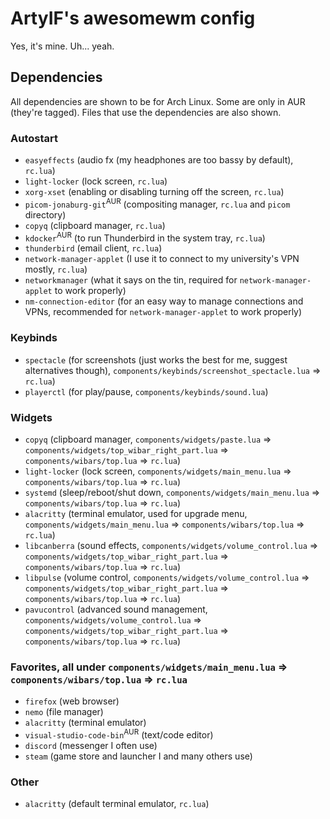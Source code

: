 # ArtyIF's awesomewm config

Yes, it's mine. Uh... yeah.

## Dependencies

All dependencies are shown to be for Arch Linux. Some are only in AUR (they're tagged).
Files that use the dependencies are also shown.

### Autostart
- `easyeffects` (audio fx (my headphones are too bassy by default), `rc.lua`)
- `light-locker` (lock screen, `rc.lua`)
- `xorg-xset` (enabling or disabling turning off the screen, `rc.lua`)
- `picom-jonaburg-git`<sup>AUR</sup> (compositing manager, `rc.lua` and `picom` directory)
- `copyq` (clipboard manager, `rc.lua`)
- `kdocker`<sup>AUR</sup> (to run Thunderbird in the system tray, `rc.lua`)
- `thunderbird` (email client, `rc.lua`)
- `network-manager-applet` (I use it to connect to my university's VPN mostly, `rc.lua`)
- `networkmanager` (what it says on the tin, required for `network-manager-applet` to work properly)
- `nm-connection-editor` (for an easy way to manage connections and VPNs, recommended for `network-manager-applet` to work properly)

### Keybinds
- `spectacle` (for screenshots (just works the best for me, suggest alternatives though), `components/keybinds/screenshot_spectacle.lua` => `rc.lua`)
- `playerctl` (for play/pause, `components/keybinds/sound.lua`)

### Widgets
- `copyq` (clipboard manager, `components/widgets/paste.lua` => `components/widgets/top_wibar_right_part.lua` => `components/wibars/top.lua` => `rc.lua`)
- `light-locker` (lock screen, `components/widgets/main_menu.lua` => `components/wibars/top.lua` => `rc.lua`)
- `systemd` (sleep/reboot/shut down, `components/widgets/main_menu.lua` => `components/wibars/top.lua` => `rc.lua`)
- `alacritty` (terminal emulator, used for upgrade menu, `components/widgets/main_menu.lua` => `components/wibars/top.lua` => `rc.lua`)
- `libcanberra` (sound effects, `components/widgets/volume_control.lua` => `components/widgets/top_wibar_right_part.lua` => `components/wibars/top.lua` => `rc.lua`)
- `libpulse` (volume control, `components/widgets/volume_control.lua` => `components/widgets/top_wibar_right_part.lua` => `components/wibars/top.lua` => `rc.lua`)
- `pavucontrol` (advanced sound management, `components/widgets/volume_control.lua` => `components/widgets/top_wibar_right_part.lua` => `components/wibars/top.lua` => `rc.lua`)

### Favorites, all under `components/widgets/main_menu.lua` => `components/wibars/top.lua` => `rc.lua`
- `firefox` (web browser)
- `nemo` (file manager)
- `alacritty` (terminal emulator)
- `visual-studio-code-bin`<sup>AUR</sup> (text/code editor)
- `discord` (messenger I often use)
- `steam` (game store and launcher I and many others use)

### Other
- `alacritty` (default terminal emulator, `rc.lua`)
